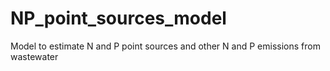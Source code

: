 # NP_point_sources_model
Model to estimate N and P point sources and other N and P emissions from wastewater
